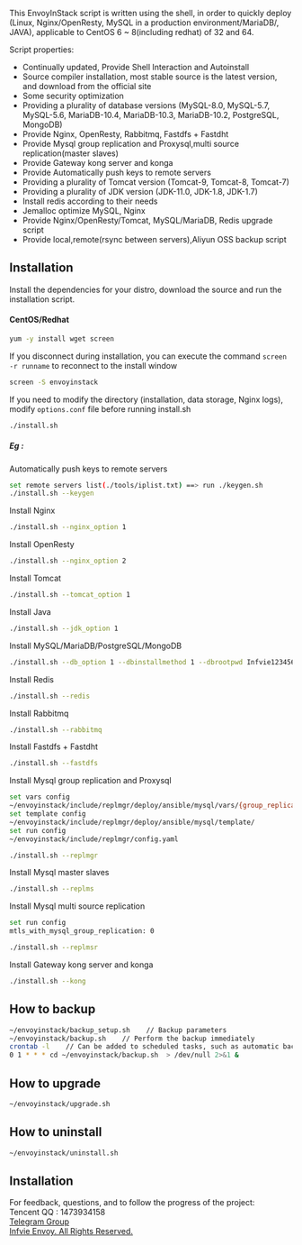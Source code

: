 This EnvoyInStack script is written using the shell, in order to quickly deploy (Linux, Nginx/OpenResty, MySQL in a production environment/MariaDB/, JAVA), applicable to CentOS 6 ~ 8(including 
redhat) of 32 and 64.

Script properties:
- Continually updated, Provide Shell Interaction and Autoinstall
- Source compiler installation, most stable source is the latest version, and download from the official site
- Some security optimization
- Providing a plurality of database versions (MySQL-8.0, MySQL-5.7, MySQL-5.6, MariaDB-10.4, MariaDB-10.3, MariaDB-10.2, PostgreSQL, MongoDB)
- Provide Nginx, OpenResty, Rabbitmq, Fastdfs + Fastdht
- Provide Mysql group replication and Proxysql,multi source replication(master slaves)
- Provide Gateway kong server and konga
- Provide Automatically push keys to remote servers
- Providing a plurality of Tomcat version (Tomcat-9, Tomcat-8, Tomcat-7)
- Providing a plurality of JDK version (JDK-11.0, JDK-1.8, JDK-1.7)
- Install redis according to their needs
- Jemalloc optimize MySQL, Nginx
- Provide Nginx/OpenResty/Tomcat, MySQL/MariaDB, Redis upgrade script
- Provide local,remote(rsync between servers),Aliyun OSS backup script

## Installation
Install the dependencies for your distro, download the source and run the installation script.

#### CentOS/Redhat

```bash
yum -y install wget screen
```

If you disconnect during installation, you can execute the command `screen -r runname` to reconnect to the install window
```bash
screen -S envoyinstack 
```

If you need to modify the directory (installation, data storage, Nginx logs), modify `options.conf` file before running install.sh
```bash
./install.sh
```
##### Eg :

Automatically push keys to remote servers
```bash
set remote servers list(./tools/iplist.txt) ==> run ./keygen.sh
./install.sh --keygen 

```
Install Nginx
```bash
./install.sh --nginx_option 1 
```
Install OpenResty
```bash
./install.sh --nginx_option 2
```
Install Tomcat
```bash
./install.sh --tomcat_option 1 
```
Install Java
```bash
./install.sh --jdk_option 1 
```
Install MySQL/MariaDB/PostgreSQL/MongoDB
```bash
./install.sh --db_option 1 --dbinstallmethod 1 --dbrootpwd Infvie123456
```
Install Redis
```bash
./install.sh --redis
```
Install Rabbitmq
```bash
./install.sh --rabbitmq
```
Install Fastdfs + Fastdht
```bash
./install.sh --fastdfs
```
Install Mysql group replication and Proxysql
```bash
set vars config
~/envoyinstack/include/replmgr/deploy/ansible/mysql/vars/{group_replication.yaml,master_slaves.yaml,multi_source_replication.yaml}
set template config
~/envoyinstack/include/replmgr/deploy/ansible/mysql/template/
set run config
~/envoyinstack/include/replmgr/config.yaml

./install.sh --replmgr
```
Install Mysql master slaves
```bash
./install.sh --replms
```
Install Mysql multi source replication
```bash
set run config
mtls_with_mysql_group_replication: 0

./install.sh --replmsr
```
Install Gateway kong server and konga
```bash
./install.sh --kong
```
## How to backup

```bash
~/envoyinstack/backup_setup.sh    // Backup parameters
~/envoyinstack/backup.sh    // Perform the backup immediately
crontab -l    // Can be added to scheduled tasks, such as automatic backups every day 1:00
0 1 * * * cd ~/envoyinstack/backup.sh  > /dev/null 2>&1 &
```

## How to upgrade

```bash
~/envoyinstack/upgrade.sh
```

## How to uninstall

```bash
~/envoyinstack/uninstall.sh
```

## Installation

For feedback, questions, and to follow the progress of the project: <br />
Tencent QQ : 1473934158 <br />
[Telegram Group](https://t.me/ErinYeo)<br />
[Infvie Envoy. All Rights Reserved.](https://www.infvie.com)<br />
